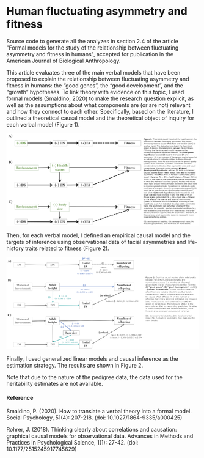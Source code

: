 # Human fluctuating asymmetry and fitness

Source code to generate all the analyzes in section 2.4 of the article "Formal models for the study of the relationship between fluctuating asymmetry and fitness in humans", accepted for publication in the American Journal of Biological Anthropology.

This article evaluates three of the main verbal models that have been proposed to explain the relationship between fluctuating asymmetry and fitness in humans: the “good genes”, the “good development”, and the “growth” hypotheses. To link theory with evidence on this topic, I used formal models (Smaldino, 2020) to make the research question explicit, as well as the assumptions about what components are (or are not) relevant and how they connect to each other. Specifically, based on the literature, I outlined a theoretical causal model and the theoretical object of inquiry for each verbal model (Figure 1). 

![This is an image](https://github.com/arodifr/FA_fitness/blob/main/Fig1_text.png)


Then, for each verbal model, I defined an empirical causal model and the targets of inference using observational data of facial asymmetries and life-history traits related to fitness (Figure 2).  

![This is an image](https://github.com/arodifr/FA_fitness/blob/main/Fig2_texto.png)

Finally, I used generalized linear models and causal inference as the estimation strategy. The results are shown in Figure 2.

Note that due to the nature of the pedigree data, the data used for the heritability estimates are not available.  



#### Reference
Smaldino, P. (2020). How to translate a verbal theory into a formal model. Social Psychology,
51(4): 207-218. (doi: 10.1027/1864-9335/a000425)

Rohrer, J. (2018). Thinking clearly about correlations and causation: graphical causal models for
observational data. Advances in Methods and Practices in Psychological Science, 1(1): 27-42. (doi:
10.1177/2515245917745629)

